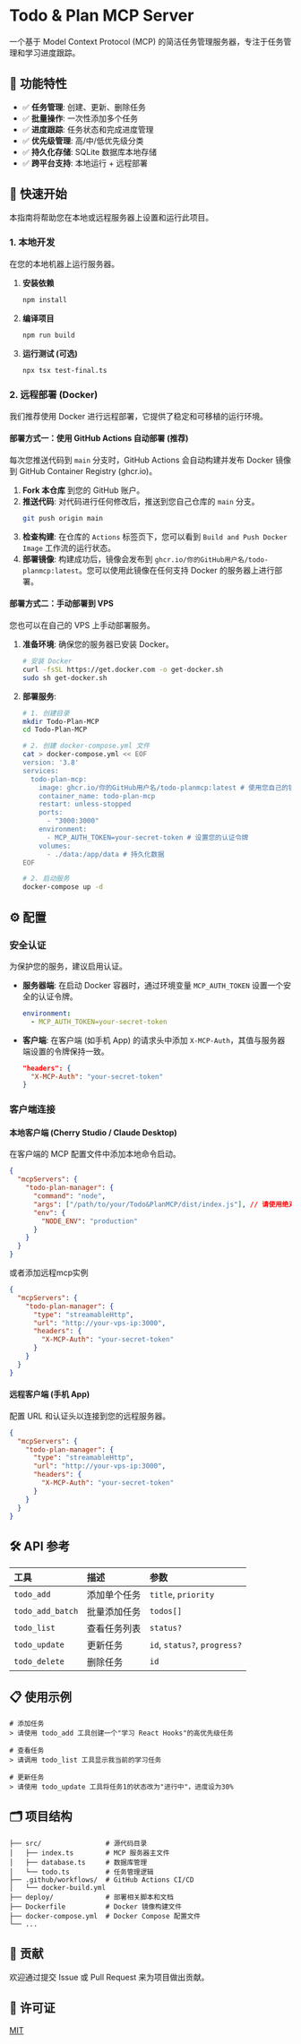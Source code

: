 # Todo & Plan MCP Server

一个基于 Model Context Protocol (MCP) 的简洁任务管理服务器，专注于任务管理和学习进度跟踪。

## 🌟 功能特性

- ✅ **任务管理**: 创建、更新、删除任务
- ✅ **批量操作**: 一次性添加多个任务
- ✅ **进度跟踪**: 任务状态和完成进度管理
- ✅ **优先级管理**: 高/中/低优先级分类
- ✅ **持久化存储**: SQLite 数据库本地存储
- ✅ **跨平台支持**: 本地运行 + 远程部署

## 🚀 快速开始

本指南将帮助您在本地或远程服务器上设置和运行此项目。

### 1. 本地开发

在您的本地机器上运行服务器。

1.  **安装依赖**
    ```bash
    npm install
    ```

2.  **编译项目**
    ```bash
    npm run build
    ```

3.  **运行测试 (可选)**
    ```bash
    npx tsx test-final.ts
    ```

### 2. 远程部署 (Docker)

我们推荐使用 Docker 进行远程部署，它提供了稳定和可移植的运行环境。

#### 部署方式一：使用 GitHub Actions 自动部署 (推荐)

每次您推送代码到 `main` 分支时，GitHub Actions 会自动构建并发布 Docker 镜像到 GitHub Container Registry (ghcr.io)。

1.  **Fork 本仓库** 到您的 GitHub 账户。
2.  **推送代码**: 对代码进行任何修改后，推送到您自己仓库的 `main` 分支。
    ```bash
    git push origin main
    ```
3.  **检查构建**: 在仓库的 `Actions` 标签页下，您可以看到 `Build and Push Docker Image` 工作流的运行状态。
4.  **部署镜像**: 构建成功后，镜像会发布到 `ghcr.io/你的GitHub用户名/todo-planmcp:latest`。您可以使用此镜像在任何支持 Docker 的服务器上进行部署。

#### 部署方式二：手动部署到 VPS

您也可以在自己的 VPS 上手动部署服务。

1.  **准备环境**: 确保您的服务器已安装 Docker。
    ```bash
    # 安装 Docker
    curl -fsSL https://get.docker.com -o get-docker.sh
    sudo sh get-docker.sh
    ```

2.  **部署服务**:
    ```bash
    # 1. 创建目录
    mkdir Todo-Plan-MCP
    cd Todo-Plan-MCP
    
    # 2. 创建 docker-compose.yml 文件
    cat > docker-compose.yml << EOF
    version: '3.8'
    services:
      todo-plan-mcp:
        image: ghcr.io/你的GitHub用户名/todo-planmcp:latest # 使用您自己的镜像地址
        container_name: todo-plan-mcp
        restart: unless-stopped
        ports:
          - "3000:3000"
        environment:
          - MCP_AUTH_TOKEN=your-secret-token # 设置您的认证令牌
        volumes:
          - ./data:/app/data # 持久化数据
    EOF

    # 2. 启动服务
    docker-compose up -d
    ```

## ⚙️ 配置

### 安全认证

为保护您的服务，建议启用认证。

-   **服务器端**: 在启动 Docker 容器时，通过环境变量 `MCP_AUTH_TOKEN` 设置一个安全的认证令牌。
    ```yaml
    environment:
      - MCP_AUTH_TOKEN=your-secret-token
    ```
-   **客户端**: 在客户端 (如手机 App) 的请求头中添加 `X-MCP-Auth`，其值与服务器端设置的令牌保持一致。
    ```json
    "headers": {
      "X-MCP-Auth": "your-secret-token"
    }
    ```

### 客户端连接

#### 本地客户端 (Cherry Studio / Claude Desktop)

在客户端的 MCP 配置文件中添加本地命令启动。

```json
{
  "mcpServers": {
    "todo-plan-manager": {
      "command": "node",
      "args": ["/path/to/your/Todo&PlanMCP/dist/index.js"], // 请使用绝对路径
      "env": {
        "NODE_ENV": "production"
      }
    }
  }
}
```

或者添加远程mcp实例

```json
{
  "mcpServers": {
    "todo-plan-manager": {
      "type": "streamableHttp",
      "url": "http://your-vps-ip:3000",
      "headers": {
        "X-MCP-Auth": "your-secret-token"
      }
    }
  }
}
```

#### 远程客户端 (手机 App)

配置 URL 和认证头以连接到您的远程服务器。

```json
{
  "mcpServers": {
    "todo-plan-manager": {
      "type": "streamableHttp",
      "url": "http://your-vps-ip:3000",
      "headers": {
        "X-MCP-Auth": "your-secret-token"
      }
    }
  }
}
```

## 🛠️ API 参考

| 工具 | 描述 | 参数 |
| :--- | :--- | :--- |
| `todo_add` | 添加单个任务 | `title`, `priority` |
| `todo_add_batch` | 批量添加任务 | `todos[]` |
| `todo_list` | 查看任务列表 | `status?` |
| `todo_update` | 更新任务 | `id`, `status?`, `progress?` |
| `todo_delete` | 删除任务 | `id` |

## 📋 使用示例

```
# 添加任务
> 请使用 todo_add 工具创建一个"学习 React Hooks"的高优先级任务

# 查看任务
> 请调用 todo_list 工具显示我当前的学习任务

# 更新任务
> 请使用 todo_update 工具将任务1的状态改为"进行中"，进度设为30%
```

## 🗂️ 项目结构

```
├── src/                # 源代码目录
│   ├── index.ts        # MCP 服务器主文件
│   ├── database.ts     # 数据库管理
│   └── todo.ts         # 任务管理逻辑
├── .github/workflows/  # GitHub Actions CI/CD
│   └── docker-build.yml
├── deploy/             # 部署相关脚本和文档
├── Dockerfile          # Docker 镜像构建文件
├── docker-compose.yml  # Docker Compose 配置文件
└── ...
```

## 🤝 贡献

欢迎通过提交 Issue 或 Pull Request 来为项目做出贡献。

## 📄 许可证

[MIT](LICENSE)
